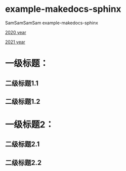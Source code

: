 









# example-makedocs-sphinx

SamSamSamSam example-makedocs-sphinx

[2020 year](2020/index)

[2021 year](2021/index)

# 一级标题：

## 二级标题1.1

## 二级标题1.2

# 一级标题2：

## 二级标题2.1

## 二级标题2.2